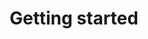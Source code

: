 ---
title: Getting started
_default_folder_template: docs
_redirect: /docs/getting-started/installing-and-updating
---